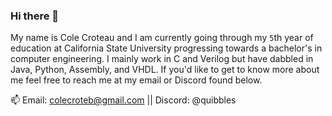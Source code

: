 ### Hi there 👋

My name is Cole Croteau and I am currently going through my `5`th year of education at California State University progressing towards a bachelor's in computer engineering. I mainly work in C and Verilog but have dabbled in Java, Python, Assembly, and VHDL. If you'd like to get to know more about me feel free to reach me at my email or Discord found below.

📫 Email: colecroteb@gmail.com || Discord: @quibbles
